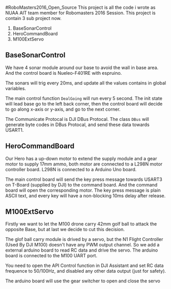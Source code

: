 #RoboMasters2016_Open_Source
This project is all the code i wrote as NUAA AIT team member for Robomasters 2016 Session. This project is contain 3 sub project now.

1.  BaseSonarControl
2.  HeroCommandBoard
3.  M100ExtServo

## BaseSonarControl
We have 4 sonar module around our base to avoid the wall in base area. And the control board is Nueleo-F401RE with espruino.

The sonars will trig every 20ms, and update all the values contains in global variables.

The main control function `DealGoing` will run every 5 second. The init state will lead base go to the left back corner, then the control board will decide to go along x-axis or y-axis, and go to the next corner.

The Communicate Protocal is DJI DBus Protocal. The class `DBus` will generate byte codes in DBus Protocal, and send these data towards USART1.

##  HeroCommandBoard
Our Hero has a up-down motor to extend the supply module and a gear motor to supply 17mm ammo, both motor are connected to a L298N motor controller board. L298N is connected to a Arduino Uno board.

The main control board will send the key press message towards USART3 on T-Board (supplied by DJI) to the command board. And the command board will open the corresponding motor. The key press message is plain ASCII text, and every key will have a non-blocking 10ms delay after release.

## M100ExtServo
Firstly we want to let the M100 drone carry 42mm golf ball to attack the opposite Base, but at last we decide to cut this decision.

The glof ball carry module is drived by a servo, but the N1 Flight Controller (Used By DJI M100) doesn't have any PWM output channel. So we add a external arduino board to read RC data and drive the servo. The arduino board is connected to the M100 UART port.

You need to open the API Control function in DJI Assistant and set RC data frequence to 50/100Hz, and disabled any other data output (just for safety).

The arduino board will use the gear switcher to open and close the servo
